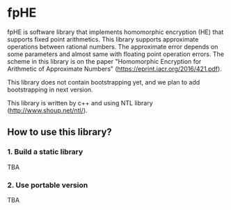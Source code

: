 # fpHE
fpHE is software library that implements homomorphic encryption (HE) that supports fixed point arithmetics.
This library supports approximate operations between rational numbers.
The approximate error depends on some parameters and almost same with floating point operation errors.
The scheme in this library is on the paper "Homomorphic Encryption for Arithmetic of Approximate Numbers" (https://eprint.iacr.org/2016/421.pdf).

This library does not contain bootstrapping yet, and we plan to add bootstrapping in next version.

This library is written by c++ and using NTL library (http://www.shoup.net/ntl/).

## How to use this library?
### 1. Build a static library
TBA

### 2. Use portable version
TBA
